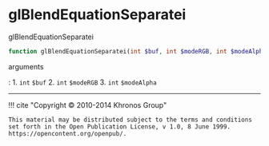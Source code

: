 # glBlendEquationSeparatei
glBlendEquationSeparatei

```php
function glBlendEquationSeparatei(int $buf, int $modeRGB, int $modeAlpha) : void
```

arguments

:    1. `int` `$buf` 
    2. `int` `$modeRGB` 
    3. `int` `$modeAlpha` 

---
     

!!! cite "Copyright © 2010-2014 Khronos Group"

    This material may be distributed subject to the terms and conditions set forth in the Open Publication License, v 1.0, 8 June 1999. https://opencontent.org/openpub/.